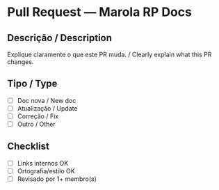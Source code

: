 # Pull Request — Marola RP Docs

## Descrição / Description
Explique claramente o que este PR muda. / Clearly explain what this PR changes.

## Tipo / Type
- [ ] Doc nova / New doc
- [ ] Atualização / Update
- [ ] Correção / Fix
- [ ] Outro / Other

## Checklist
- [ ] Links internos OK
- [ ] Ortografia/estilo OK
- [ ] Revisado por 1+ membro(s)
